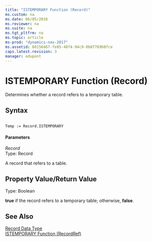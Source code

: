 ```yaml
---
title: "ISTEMPORARY Function (Record)"
ms.custom: na
ms.date: 06/05/2016
ms.reviewer: na
ms.suite: na
ms.tgt_pltfrm: na
ms.topic: article
ms-prod: "dynamics-nav-2017"
ms.assetid: 60156467-fe85-48f4-94c9-0b8f76968fce
caps.latest.revision: 3
manager: edupont
---
```

# ISTEMPORARY Function (Record)
Determines whether a record refers to a temporary table.  
  
## Syntax  
  
```  
  
Temp := Record.ISTEMPORARY  
```  
  
#### Parameters  
 *Record*  
 Type: Record  
  
 A record that refers to a table.  
  
## Property Value/Return Value  
 Type: Boolean  
  
 **true** if the record refers to a temporary table; otherwise, **false**.  
  
## See Also  
 [Record Data Type](Record-Data-Type.md)   
 [ISTEMPORARY Function \(RecordRef\)](ISTEMPORARY-Function--RecordRef-.md)